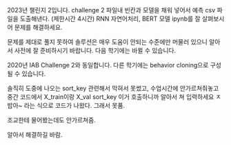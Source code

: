 2023년 챌린지 2입니다.
challenge 2 파일내 빈칸과 모델을 채워 넣어서 예측 csv 파일을 도출해낸다. (제한시간 4시간)
RNN 자연어처리, BERT 모델 ipynb를 잘 살펴보시어 문제를 해결하세요.

문제를 제대로 풀지 못하여 솔루션은 매우 도움이 안되는 수준에만 머물러 있으니 알아서 사전에 잘 준비하시기 바랍니다.
다음 학기에는 바뀔 수 있습니다.

2020년 IAB Challenge 2와 동일합니다.
다른 학기에는 behavior cloning으로 구성될 수 있습니다.

솔직히 도중에 나오는 sort_key 관련해서 막혀서 못썼고,
수업시간에 안가르쳐줘놓고 중간 코드에서 X_train이랑 X_val sort_key 이거 호출하니까 알아서 쳐 입력하세요 ㅈ밥아~ 라는 식으로 코드가 나왔다.
그래서 못품.

조교한테 물어봤는데도 안가르쳐줌.

알아서 해결하길 바람.
